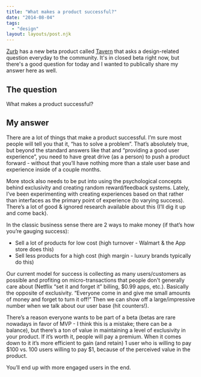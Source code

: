 ```yaml
---
title: "What makes a product successful?"
date: "2014-08-04"
tags:
  - "design"
layout: layouts/post.njk
---
```


[Zurb](http://zurb.com) has a new beta product called [Tavern](http://zurb.com/tavern/) that asks a design-related question everyday to the community. It's in closed beta right now, but there's a good question for today and I wanted to publically share my answer here as well.

## The question

What makes a product successful?

## My answer

There are a lot of things that make a product successful. I’m sure most people will tell you that it, “has to solve a problem”. That’s absolutely true, but beyond the standard answers like that and “providing a good user experience”, you need to have great drive (as a person) to push a product forward - without that you’ll have nothing more than a stale user base and experience inside of a couple months.

More stock also needs to be put into using the psychological concepts behind exclusivity and creating random reward/feedback systems. Lately, I’ve been experimenting with creating experiences based on that rather than interfaces as the primary point of experience (to varying success). There’s a lot of good & ignored research available about this (I’ll dig it up and come back).

In the classic business sense there are 2 ways to make money (if that’s how you’re gauging success):

- Sell a lot of products for low cost (high turnover - Walmart & the App store does this)
- Sell less products for a high cost (high margin - luxury brands typically do this)

Our current model for success is collecting as many users/customers as possible and profiting on micro-transactions that people don't generally care about (Netflix “set it and forget it” billing, $0.99 apps, etc.). Basically the opposite of exclusivity. “Everyone come in and give me small amounts of money and forget to turn it off!” Then we can show off a large/impressive number when we talk about our user base (hit counters!).

There’s a reason everyone wants to be part of a beta (betas are rare nowadays in favor of MVP - I think this is a mistake; there can be a balance), but there’s a ton of value in maintaining a level of exclusivity in your product. If it’s worth it, people will pay a premium. When it comes down to it it’s more efficient to gain (and retain) 1 user who is willing to pay $100 vs. 100 users willing to pay $1, because of the perceived value in the product.

You’ll end up with more engaged users in the end.
